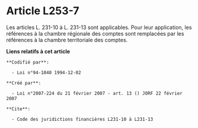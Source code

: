 # Article L253-7

Les articles L. 231-10 à L. 231-13 sont applicables. Pour leur application, les références à la chambre régionale des comptes
sont remplacées par les références à la chambre territoriale des comptes.

**Liens relatifs à cet article**

	**Codifié par**:

	  - Loi n°94-1040 1994-12-02

	**Créé par**:

	  - Loi n°2007-224 du 21 février 2007 - art. 13 () JORF 22 février 2007

	**Cite**:

	  - Code des juridictions financières L231-10 à L231-13
